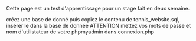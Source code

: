 Cette page est un test d'apprentissage pour un stage fait en deux semaine.

créez une base de donné puis copiez le contenu de tennis_website.sql, insérer le dans la base de donnée 
ATTENTION mettez vos mots de passe et nom d'utilistateur de votre phpmyadmin dans connexion.php
